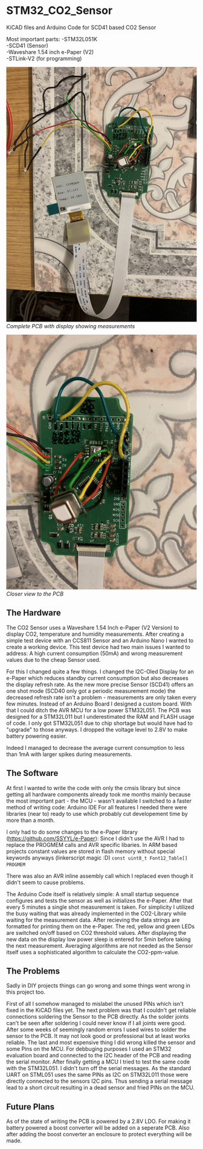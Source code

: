 # STM32_CO2_Sensor
KiCAD files and Arduino Code for SCD41 based CO2 Sensor

Most important parts:
  -STM32L051K  
  -SCD41 (Sensor)  
  -Waveshare 1.54 inch e-Paper (V2)  
  -STLink-V2 (for programming)  

![Complete PCB with display showing measurements](https://github.com/Matt266/STM32_CO2_Sensor/blob/main/20211228_191640884_iOS.jpg?raw=true)
*Complete PCB with display showing measurements*

![Closer view to the PCB](https://github.com/Matt266/STM32_CO2_Sensor/blob/main/20211228_191644222_iOS.jpg?raw=true)
*Closer view to the PCB*

## The Hardware
The CO2 Sensor uses a Waveshare 1.54 Inch e-Paper (V2 Version) to display CO2, temperature and humidity measurements.
After creating a simple test device with an CCS811 Sensor and an Arduino Nano I wanted to create a working device.
This test device had two main issues I wanted to address: A high current consumption (50mA) and wrong measurement values
due to the cheap Sensor used.

For this I changed quite a few things. I changed the I2C-Oled Display for an e-Paper which reduces standby current consumption
but also decreases the display refresh rate. As the new more precise Sensor (SCD41) offers an one shot mode (SCD40 only got a
periodic measurement mode) the decreased refresh rate isn't a problem - measurements are only taken every few minutes.
Instead of an Arduino Board I designed a custom board. With that I could ditch the AVR MCU for a low power STM32L051. The 
PCB was designed for a STM32L011 but I underestimated the RAM and FLASH usage of code. I only got STM32L051 due to chip shortage
but would have had to "upgrade" to those anyways. I dropped the voltage level to 2.8V to make battery powering easier.

Indeed I managed to decrease the average current consumption to less than 1mA with larger spikes during measurements.

## The Software
At first I wanted to write the code with only the cmsis library but since getting all hardware components already took me months
mainly because the most important part - the MCU - wasn't available I switched to a faster method of writing code: Arduino IDE
For all features I needed there were libraries (near to) ready to use which probably cut developement time by more than a month.

I only had to do some changes to the e-Paper library (https://github.com/SSYYL/e-Paper): 
Since I didn't use the AVR I had to replace the PROGMEM calls and AVR specific libaries. In ARM based projects constant
values are stored in flash memory without special keywords anyways (linkerscript magic :D)
`
const uint8_t Font12_Table[] PROGMEM
`

There was also an AVR inline assembly call which I replaced even though it didn't seem to cause problems.

The Arduino Code itself is relatively simple: A small startup sequence configures and tests the sensor as well as
initializes the e-Paper. After that every 5 minutes a single shot measurement is taken. For simplicity I utilized
the busy waiting that was already implemented in the CO2-Library while waiting for the measurement data.
After recieving the data strings are formatted for printing them on the e-Paper. The red, yellow and green LEDs
are switched on/off based on CO2 threshold values. After displaying the new data on the display low power sleep 
is entered for 5min before taking the next measurement. Averaging algorithms are not needed as the Sensor itself
uses a sophisticated algorithm to calculate the CO2-ppm-value.

## The Problems
Sadly in DIY projects things can go wrong and some things went wrong in this project too.

First of all I somehow managed to mislabel the unused PINs which isn't fixed in the KiCAD files yet.
The next problem was that I couldn't get reliable connections soldering the Sensor to the PCB directly.
As the solder joints can't be seen after soldering I could never know if I all joints were good. 
After some weeks of seemingly random errors I used wires to solder the sensor to the PCB. It may not look
good or professional but at least works reliable.
The last and most expensive thing I did wrong killed the sensor and some Pins on the MCU. 
For debbuging purposes I used an STM32 evaluation board and connected to the I2C header of the PCB and
reading the serial monitor.
After finally getting a MCU I tried to test the same code with the STM32L051. I didn't turn off the serial
messages. As the standard UART on STML051 uses the same PINs as I2C on STM32L011 those were directly connected
to the sensors I2C pins. Thus sending a serial message lead to a short circuit resulting in a dead sensor and
fried PINs on the MCU.

## Future Plans
As of the state of writing the PCB is powered by a 2.8V LDO. For making it battery powered a boost converter
will be added on a seperate PCB. Also after adding the boost converter an enclosure to protect everything will
be made.
